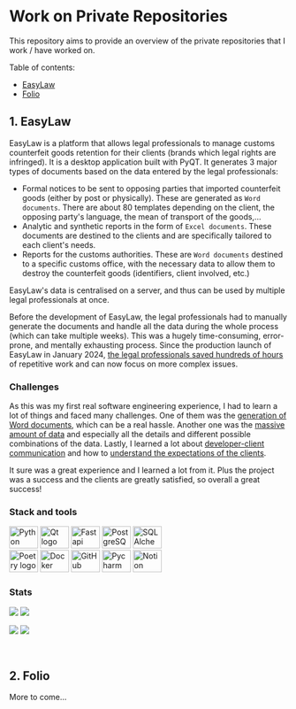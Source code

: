 # Work on Private Repositories

This repository aims to provide an overview of the private repositories that I work / have worked on.

Table of contents:

- [EasyLaw](#1-easylaw)
- [Folio](#2-folio)

## 1. EasyLaw

EasyLaw is a platform that allows legal professionals to manage customs counterfeit goods retention for their clients (brands which legal rights are infringed). It is a desktop application built with PyQT. It generates 3 major types of documents based on the data entered by the legal professionals:


- Formal notices to be sent to opposing parties that imported counterfeit goods (either by post or physically). These are generated as `Word documents`. There are about 80 templates depending on the client, the opposing party's language, the mean of transport of the goods,...
- Analytic and synthetic reports in the form of `Excel documents`. These documents are destined to the clients and are specifically tailored to each client's needs.
- Reports for the customs authorities. These are `Word documents` destined to a specific customs office, with the necessary data to allow them to destroy the counterfeit goods (identifiers, client involved, etc.)

EasyLaw's data is centralised on a server, and thus can be used by multiple legal professionals at once.

Before the development of EasyLaw, the legal professionals had to manually generate the documents and handle all the data during the whole process (which can take multiple weeks). This was a hugely time-consuming, error-prone, and mentally exhausting process. Since the production launch of EasyLaw in January 2024, <u>the legal professionals saved hundreds of hours</u> of repetitive work and can now focus on more complex issues.


### Challenges

As this was my first real software engineering experience, I had to learn a lot of things and faced many challenges. One of them was the <u>generation of Word documents</u>, which can be a real hassle. Another one was the <u>massive amount of data</u> and especially all the details and different possible combinations of the data. Lastly, I learned a lot about <u>developer-client communication</u> and how to <u>understand the expectations of the clients</u>.




It sure was a great experience and I learned a lot from it. Plus the project was a success and the clients are greatly satisfied, so overall a great success!


### Stack and tools


<div>
<img src="https://cdn.jsdelivr.net/gh/devicons/devicon@latest/icons/python/python-original.svg" height="40" width="52" title="Python" alt="Python logo" />
<img src="https://cdn.jsdelivr.net/gh/devicons/devicon@latest/icons/qt/qt-original.svg" height="40" width="52" title="PyQT" alt ="Qt logo" />
<img src="https://cdn.jsdelivr.net/gh/devicons/devicon@latest/icons/fastapi/fastapi-original.svg" height="40" width="52" title="FastAPI" alt ="Fastapi logo" />
<img src="https://cdn.jsdelivr.net/gh/devicons/devicon@latest/icons/postgresql/postgresql-original.svg" height="40" width="52" title="PostgreSQL" alt ="PostgreSQL logo" />
<img src="https://cdn.jsdelivr.net/gh/devicons/devicon@latest/icons/sqlalchemy/sqlalchemy-original.svg" height="40" width="52" title="SQLAlchemy" alt ="SQLAlchemy logo" />
</div>

<div>
<img src="https://cdn.jsdelivr.net/gh/devicons/devicon@latest/icons/poetry/poetry-original.svg" height="40" width="52" title="Poetry for Python" alt ="Poetry logo" />
<img src="https://cdn.jsdelivr.net/gh/devicons/devicon@latest/icons/docker/docker-original.svg" height="40" width="52" title="Docker" alt ="Docker logo" />
<img src="https://cdn.jsdelivr.net/gh/devicons/devicon@latest/icons/github/github-original.svg" height="40" width="52" title="GitHub" alt ="GitHub logo" />
<img src="https://cdn.jsdelivr.net/gh/devicons/devicon@latest/icons/pycharm/pycharm-original.svg" height="40" width="52" title="JetBrains Pycharm" alt ="Pycharm logo" />
<img src="https://cdn.jsdelivr.net/gh/devicons/devicon@latest/icons/notion/notion-original.svg" height="40" width="52" title="Notion" alt ="Notion logo" />
</div>

### Stats

<a href="#"><img src="https://img.shields.io/badge/Hours-~450-blue?style=flat&color=%232fb4b6&labelColor=%231b708a" /></a>
<a href="#"><img src="https://img.shields.io/badge/Lines of code-~11'000-blue?style=flat&color=%232fb4b6&labelColor=%231b708a" /></a>


<a href="#"><img src="https://img.shields.io/badge/Start date-2023--08--04-blue?style=flat&color=%232fb4b6&labelColor=%231b708a" /></a>
<a href="#"><img src="https://img.shields.io/badge/End date----blue?style=flat&color=%232fb4b6&labelColor=%231b708a" /></a>



<br>

## 2. Folio

More to come...
